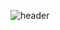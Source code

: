 ![header](https://capsule-render.vercel.app/api?type=wave&color=auto&height=200&section=header&text=Kwangmin's&fontSize=90)
